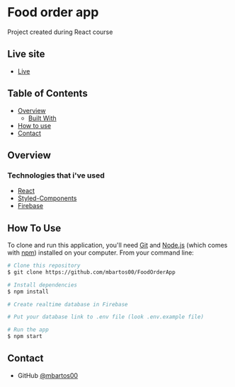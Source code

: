 # Food order app

<div align="left">
   Project created during React course
</div>

## Live site

- [Live]()

## Table of Contents

- [Overview](#overview)
  - [Built With](#technologies-that-ive-used)
- [How to use](#how-to-use)
- [Contact](#contact)

## Overview

### Technologies that i've used

- [React](https://reactjs.org)
- [Styled-Components](https://styled-components.com)
- [Firebase](https://firebase.google.com)

## How To Use

To clone and run this application, you'll need [Git](https://git-scm.com) and [Node.js](https://nodejs.org/en/download/) (which comes with [npm](http://npmjs.com)) installed on your computer. From your command line:

```bash
# Clone this repository
$ git clone https://github.com/mbartos00/FoodOrderApp

# Install dependencies
$ npm install

# Create realtime database in Firebase

# Put your database link to .env file (look .env.example file)

# Run the app
$ npm start
```

## Contact

- GitHub [@mbartos00](https://https://github.com/mbartos00)
